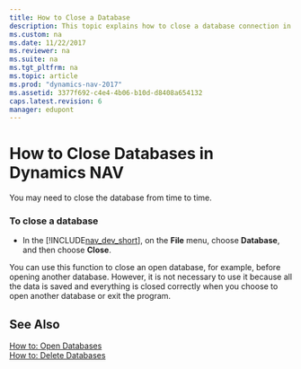 ```yaml
---
title: How to Close a Database
description: This topic explains how to close a database connection in development environment. For example, close an open database, before opening another database.
ms.custom: na
ms.date: 11/22/2017
ms.reviewer: na
ms.suite: na
ms.tgt_pltfrm: na
ms.topic: article
ms.prod: "dynamics-nav-2017"
ms.assetid: 3377f692-c4e4-4b06-b10d-d8408a654132
caps.latest.revision: 6
manager: edupont
---
```

# How to Close Databases in Dynamics NAV
You may need to close the database from time to time.  
  
### To close a database  
  
-   In the [!INCLUDE[nav_dev_short](includes/nav_dev_short_md.md)], on the **File** menu, choose **Database**, and then choose **Close**.  
  
 You can use this function to close an open database, for example, before opening another database. However, it is not necessary to use it because all the data is saved and everything is closed correctly when you choose to open another database or exit the program.  
  
## See Also  
 [How to: Open Databases](How-to--Open-Databases.md)   
 [How to: Delete Databases](How-to--Delete-Databases.md)